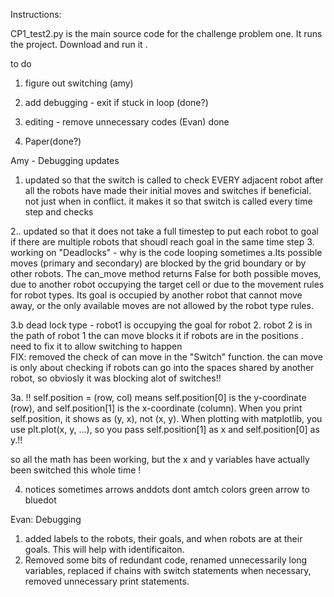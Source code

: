 Instructions: 

CP1_test2.py  is the main source code for the challenge problem one. It runs the project. Download and run it . 






to do 
1. figure out switching (amy) 
2. add debugging - exit if stuck in loop (done?) 
3. editing - remove unnecessary codes  (Evan) done

4. Paper(done?)



Amy - Debugging updates 
1. updated so that the switch is called to check EVERY adjacent robot after all the robots have made their initial moves and switches if beneficial. not just when in conflict.
    it makes it so that switch is called every time step and checks
   
2..  updated so that it does not take a full timestep to put each robot to goal if there are multiple robots that shoudl reach goal in the same time step
3.  working on "Deadlocks" - why is the code looping sometimes
  a.Its possible moves (primary and secondary) are blocked by the grid boundary or by other robots.
  The can_move method returns False for both possible moves, due to another robot occupying the target cell or due to the movement rules for robot types.
  Its goal is occupied by another robot that cannot move away, or the only available moves are not allowed by the robot type rules.

  3.b dead lock type -  robot1 is occupying the goal for robot 2. robot 2 is in the path of robot 1 
    the can move blocks it if robots are in the positions . need to fix it to allow switching to happen  
    FIX: removed the check of can move in the "Switch" function. the can move is only about checking if robots can go into the spaces shared by another robot, so obviosly it was blocking alot of switches!!

3a. !! self.position = (row, col) means self.position[0] is the y-coordinate (row), and self.position[1] is the x-coordinate (column).
When you print self.position, it shows as (y, x), not (x, y).
When plotting with matplotlib, you use plt.plot(x, y, ...), so you pass self.position[1] as x and self.position[0] as y.!! 

so all the math has been working, but the x and y variables have actually been switched this whole time ! 

4. notices sometimes arrows anddots dont amtch colors green arrow to bluedot

Evan: Debugging
1. added labels to the robots, their goals, and when robots are at their goals. This will help with identificaiton.
2. Removed some bits of redundant code, renamed unnecessarily long variables, replaced if chains with switch statements when necessary, removed unnecessary print statements.
